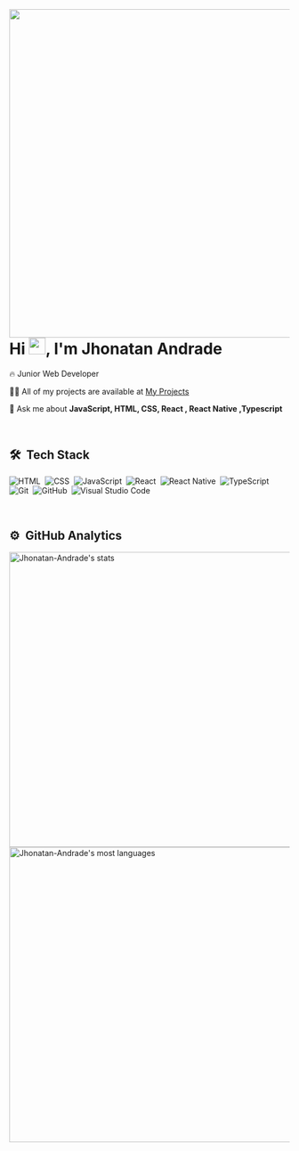 <img align="right" height="590em" src="https://lh3.googleusercontent.com/0KDQx6rnrGLQ9Oj2Gml_eeG-tJgfihS7pP9zSFbg2MTrdS4BSpNqfvxwBrWWAirSbxdH8LAi7ud_4fCC3sSOmT0FKiIowXT6E0Jbngz7rJt1agLFG9VRUf607GbeAx8Dak6EwOt4FiYX8ztysSNz8zkolpi0puwhxIinwDvfoZBb--uqughIbcKCZJ8zk7dZAfnfbvuqCg5q6cdPlo0Knsa_4y1yCPq86l_9Q6OEOKRhbpJJIWRIMEofwDHM4j61H4k2MhjSyBukHKRU2857gODHIw94dYO8arY9pGvhc2rG1zcTe-3TprVCld8MTd1ZO2hBo7BP53yUaktrbz9oM2uDZABMes0bKASmAc-yl3ESgzM6c2Yk2x5r9_Yi1LAPXPWLFKavNl53brGdEC35SGtQO5MHfnkd0rOh9cFkkz1qGkCOQewzQoprUYwGS9JAN5hrS0YD0X1fBceg9kEP87rL_unSiqzqoS2nwI_MmMjn51DzaxihnTp4U7RoNk2Y0kqQ33HK8qCaonagUtAxPOyJ8t5jZjkkHMkuVSj1I9nMC76_o9lBebL8nt1pwE2R3HqadWL9W0KVdy0uGt8ffvhJhq6Im6lw3AUn48Z59zgUf0CbtOvqeAjIo77LeV5NoFrKHod0YZ-625gUu-3CdMvakhtl4hVQ3KSJfm_Ug_EeLuOD3CILllot0E1WIh1b__s5-pTjQ3cFZSAnoUHYXVOY=w304-h568-no?authuser=0"/>
<h1 align="left">Hi <img src="https://raw.githubusercontent.com/kaueMarques/kaueMarques/master/hi.gif" width="30px">, I'm Jhonatan Andrade</h1>


 🔥 Junior Web Developer 

 👨‍💻 All of my projects are available at [My Projects](https://portfolio-jhonatan.herokuapp.com)

 💬 Ask me about **JavaScript, HTML, CSS, React , React Native ,Typescript**

<br>

## 🛠 &nbsp;Tech Stack

![HTML](https://img.shields.io/badge/-HTML-05122A?style=flat&logo=HTML5)&nbsp;
![CSS](https://img.shields.io/badge/-CSS-05122A?style=flat&logo=CSS3&logoColor=1572B6)&nbsp;
![JavaScript](https://img.shields.io/badge/-JavaScript-05122A?style=flat&logo=javascript)&nbsp;
![React](https://img.shields.io/badge/-React-05122A?style=flat&logoColor=E18335&logo=react)&nbsp;
![React Native](https://img.shields.io/badge/-React%20Native-05122A?style=flat&logo=react)&nbsp;
![TypeScript](https://img.shields.io/badge/-TypeScript-05122A?style=flat&logo=typescript)&nbsp;
<br>
![Git](https://img.shields.io/badge/-Git-05122A?style=flat&logo=git)&nbsp;
![GitHub](https://img.shields.io/badge/-GitHub-05122A?style=flat&logo=github)&nbsp;
![Visual Studio Code](https://img.shields.io/badge/-Visual%20Studio%20Code-05122A?style=flat&logo=visual-studio-code&logoColor=007ACC)&nbsp;

<br>

## ⚙️ &nbsp;GitHub Analytics
<p align="left">
<img width="530em" src="https://github-readme-stats.vercel.app/api?username=Jhonatan-Andrade&show_icons=true&theme=radical" alt="Jhonatan-Andrade's stats"/>
<img width="530em" src="https://github-readme-stats.vercel.app/api/top-langs/?username=Jhonatan-Andrade&layout=compact&theme=radical" alt="Jhonatan-Andrade's most languages"/>
</p>



